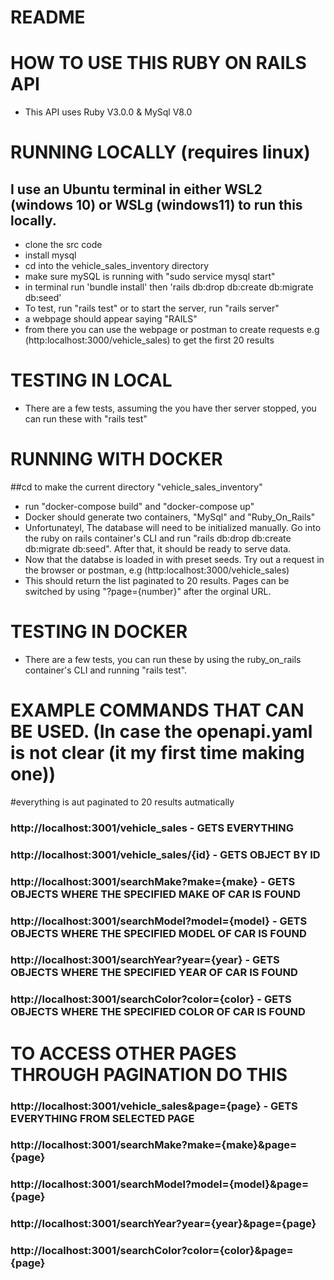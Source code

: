 # README

# HOW TO USE THIS RUBY ON RAILS API

* This API uses Ruby V3.0.0 & MySql V8.0

# RUNNING LOCALLY (requires linux)
## I use an Ubuntu terminal in either WSL2 (windows 10) or WSLg (windows11) to run this locally.
* clone the src code
* install mysql 
* cd into the vehicle_sales_inventory directory
* make sure mySQL is running with "sudo service mysql start"
* in terminal run 'bundle install' then 'rails db:drop db:create db:migrate db:seed'
* To test, run "rails test" or to start the server, run "rails server"
* a webpage should appear saying "RAILS"
* from there you can use the webpage or postman to create requests e.g (http:localhost:3000/vehicle_sales) to get the first 20 results 
# TESTING IN LOCAL
* There are a few tests, assuming the you have ther server stopped, you can run these with "rails test"



# RUNNING WITH DOCKER

##cd to make the current directory "vehicle_sales_inventory"
* run "docker-compose build" and "docker-compose up"
* Docker should generate two containers, "MySql" and "Ruby_On_Rails"
* Unfortunateyl, The database will need to be initialized manually. Go into the ruby on rails container's CLI and run "rails db:drop db:create db:migrate db:seed". After that, it should be ready to serve data.
* Now that the databse is loaded in with preset seeds. Try out a request in the browser or postman, e.g (http:localhost:3000/vehicle_sales)
* This should return the list paginated to 20 results. Pages can be switched by using "?page={number}" after the orginal URL.

# TESTING IN DOCKER
* There are a few tests, you can run these by using the ruby_on_rails container's CLI and running "rails test".


# EXAMPLE COMMANDS THAT CAN BE USED. (In case the openapi.yaml is not clear (it my first time making one))


#everything is aut paginated to 20 results autmatically

### http://localhost:3001/vehicle_sales - GETS EVERYTHING
### http://localhost:3001/vehicle_sales/{id} - GETS OBJECT BY ID
### http://localhost:3001/searchMake?make={make} - GETS OBJECTS WHERE THE SPECIFIED MAKE OF CAR IS FOUND
### http://localhost:3001/searchModel?model={model} - GETS OBJECTS WHERE THE SPECIFIED MODEL OF CAR IS FOUND
### http://localhost:3001/searchYear?year={year} - GETS OBJECTS WHERE THE SPECIFIED YEAR OF CAR IS FOUND
### http://localhost:3001/searchColor?color={color} - GETS OBJECTS WHERE THE SPECIFIED COLOR OF CAR IS FOUND


# TO ACCESS OTHER PAGES THROUGH PAGINATION DO THIS

### http://localhost:3001/vehicle_sales&page={page} - GETS EVERYTHING FROM SELECTED PAGE
### http://localhost:3001/searchMake?make={make}&page={page}
### http://localhost:3001/searchModel?model={model}&page={page} 
### http://localhost:3001/searchYear?year={year}&page={page} 
### http://localhost:3001/searchColor?color={color}&page={page} 
